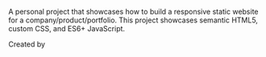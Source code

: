 A personal project that showcases how to build a responsive static website for a company/product/portfolio. This project showcases semantic HTML5, custom CSS, and ES6+ JavaScript. 

Created by <Joe Yang>